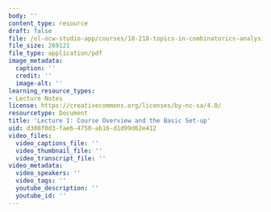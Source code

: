 ```yaml
---
body: ''
content_type: resource
draft: false
file: /ol-ocw-studio-app/courses/18-218-topics-in-combinatorics-analysis-of-boolean-functions-spring-2021/mit18_218s21_lec1.pdf
file_size: 269121
file_type: application/pdf
image_metadata:
  caption: ''
  credit: ''
  image-alt: ''
learning_resource_types:
- Lecture Notes
license: https://creativecommons.org/licenses/by-nc-sa/4.0/
resourcetype: Document
title: 'Lecture 1: Course Overview and the Basic Set-up'
uid: d308f0d3-fae6-4750-ab16-d1d99d62e412
video_files:
  video_captions_file: ''
  video_thumbnail_file: ''
  video_transcript_file: ''
video_metadata:
  video_speakers: ''
  video_tags: ''
  youtube_description: ''
  youtube_id: ''
---
```

